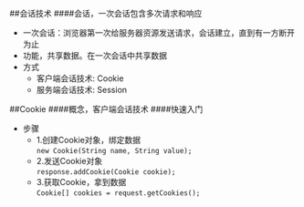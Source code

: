 ##会话技术
####会话，一次会话包含多次请求和响应
* 一次会话：浏览器第一次给服务器资源发送请求，会话建立，直到有一方断开为止
* 功能，共享数据。在一次会话中共享数据
* 方式
    - 客户端会话技术: Cookie
    - 服务端会话技术: Session

##Cookie
####概念，客户端会话技术
####快速入门
* 步骤
    - 1.创建Cookie对象，绑定数据  
    `new Cookie(String name, String value);`
    - 2.发送Cookie对象  
    `response.addCookie(Cookie cookie);`
    - 3.获取Cookie，拿到数据  
    `Cookie[] cookies = request.getCookies();`